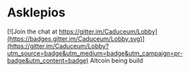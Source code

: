 # Asklepios

[![Join the chat at https://gitter.im/Caduceum/Lobby](https://badges.gitter.im/Caduceum/Lobby.svg)](https://gitter.im/Caduceum/Lobby?utm_source=badge&utm_medium=badge&utm_campaign=pr-badge&utm_content=badge)
Altcoin being build
